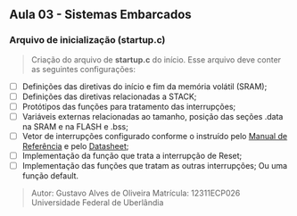 ## Aula 03 - Sistemas Embarcados

### Arquivo de inicialização (**startup.c**)

> Criação do arquivo de **startup.c** do início. Esse arquivo deve conter as seguintes configurações:

- [ ] Definições das diretivas do início e fim da memória volátil (SRAM);
- [ ] Definições das diretivas relacionadas a STACK;
- [ ] Protótipos das funções para tratamento das interrupções;
- [ ] Variáveis externas relacionadas ao tamanho, posição das seções .data na SRAM e na FLASH e .bss;
- [ ] Vetor de interrupções configurado conforme o instruído pelo [Manual de Referência](https://www.st.com/resource/en/reference_manual/rm0383-stm32f411xce-advanced-armbased-32bit-mcus-stmicroelectronics.pdf) e pelo [Datasheet](https://www.st.com/resource/en/datasheet/stm32f411ce.pdf);
- [ ] Implementação da função que trata a interrupção de Reset;
- [ ] Implementação das funções que tratam as outras interrupções; Ou uma função default.

> Autor: Gustavo Alves de Oliveira
Matrícula: 12311ECP026
Universidade Federal de Uberlândia


